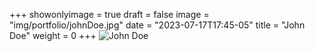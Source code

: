 +++
showonlyimage = true
draft = false
image = "img/portfolio/johnDoe.jpg"
date = "2023-07-17T17:45-05"
title = "John Doe"
weight = 0
+++
![John Doe](https://www.myriampitte.art/img/portfolio/johnDoe.jpg?raw=true)

